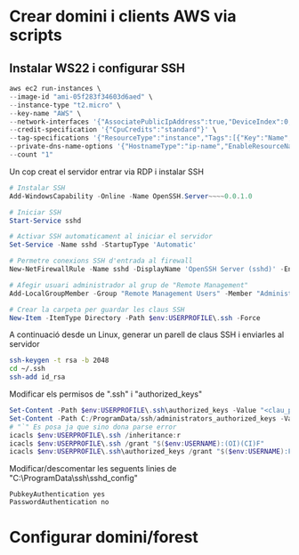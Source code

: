 # Crear domini i clients AWS via scripts
## Instalar WS22 i configurar SSH
```powershell
aws ec2 run-instances \
--image-id "ami-05f283f34603d6aed" \
--instance-type "t2.micro" \
--key-name "AWS" \
--network-interfaces '{"AssociatePublicIpAddress":true,"DeviceIndex":0,"Groups":["sg-0a42f2a3cda179b53"]}' \
--credit-specification '{"CpuCredits":"standard"}' \
--tag-specifications '{"ResourceType":"instance","Tags":[{"Key":"Name","Value":"WS22"}]}' \
--private-dns-name-options '{"HostnameType":"ip-name","EnableResourceNameDnsARecord":true,"EnableResourceNameDnsAAAARecord":false}' \
--count "1" 
```
Un cop creat el servidor entrar via RDP i instalar SSH
```powershell
# Instalar SSH
Add-WindowsCapability -Online -Name OpenSSH.Server~~~~0.0.1.0

# Iniciar SSH
Start-Service sshd

# Activar SSH automaticament al iniciar el servidor
Set-Service -Name sshd -StartupType 'Automatic'

# Permetre conexions SSH d'entrada al firewall
New-NetFirewallRule -Name sshd -DisplayName 'OpenSSH Server (sshd)' -Enabled True -Direction Inbound -Protocol TCP -Action Allow -LocalPort 22

# Afegir usuari administrador al grup de "Remote Management"
Add-LocalGroupMember -Group "Remote Management Users" -Member "Administrator"

# Crear la carpeta per guardar les claus SSH
New-Item -ItemType Directory -Path $env:USERPROFILE\.ssh -Force
```
A continuació desde un Linux, generar un parell de claus SSH i enviarles al servidor
```bash
ssh-keygen -t rsa -b 2048
cd ~/.ssh
ssh-add id_rsa
```
Modificar els permisos de ".ssh" i "authorized_keys"
```powershell
Set-Content -Path $env:USERPROFILE\.ssh\authorized_keys -Value "<clau_publica>"
Set-Content -Path C:/ProgramData/ssh/administrators_authorized_keys -Value "<clau_publica>"
# "`" Es posa ja que sino dona parse error
icacls $env:USERPROFILE\.ssh /inheritance:r
icacls $env:USERPROFILE\.ssh /grant "$($env:USERNAME):(OI)(CI)F"
icacls $env:USERPROFILE\.ssh\authorized_keys /grant "$($env:USERNAME):F"
```
Modificar/descomentar les seguents linies de "C:\ProgramData\ssh\sshd_config"
```
PubkeyAuthentication yes
PasswordAuthentication no
```
# Configurar domini/forest
